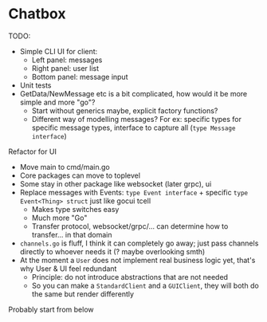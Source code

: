 # Chatbox

TODO:

- Simple CLI UI for client:
  - Left panel: messages
  - Right panel: user list
  - Bottom panel: message input
- Unit tests
- GetData/NewMessage etc is a bit complicated, how would it be more simple and more "go"?
  - Start without generics maybe, explicit factory functions?
  - Different way of modelling messages? For ex: specific types for specific message types, interface to capture all (`type Message interface`)

Refactor for UI

- Move main to cmd/main.go
- Core packages can move to toplevel
- Some stay in other package like websocket (later grpc), ui
- Replace messages with Events: `type Event interface` + specific `type Event<Thing> struct` just like gocui tcell
  - Makes type switches easy
  - Much more "Go"
  - Transfer protocol, websocket/grpc/... can determine how to transfer... in that domain
- `channels.go` is fluff, I think it can completely go away; just pass channels directly to whoever needs it (? maybe overlooking smth)
- At the moment a `User` does not implement real business logic yet, that's why User & UI feel redundant
  - Principle: do not introduce abstractions that are not needed
  - So you can make a `StandardClient` and a `GUIClient`, they will both do the same but render differently

Probably start from below
